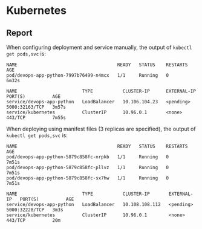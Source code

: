 # Kubernetes

## Report

When configuring deployment and service manually, the output of `kubectl get pods,svc` is:

```
NAME                                     READY   STATUS    RESTARTS   AGE
pod/devops-app-python-7997b76499-n4mcx   1/1     Running   0          6m32s

NAME                        TYPE           CLUSTER-IP      EXTERNAL-IP   PORT(S)          AGE
service/devops-app-python   LoadBalancer   10.106.104.23   <pending>     5000:32163/TCP   3m57s
service/kubernetes          ClusterIP      10.96.0.1       <none>        443/TCP          7m55s
```

When deploying using manifest files (3 replicas are specified), the output of `kubectl get pods,svc` is:

```
NAME                                     READY   STATUS    RESTARTS   AGE
pod/devops-app-python-5879c858fc-nrpkb   1/1     Running   0          7m51s
pod/devops-app-python-5879c858fc-pllvz   1/1     Running   0          7m51s
pod/devops-app-python-5879c858fc-sx7hw   1/1     Running   0          7m51s

NAME                        TYPE           CLUSTER-IP       EXTERNAL-IP   PORT(S)          AGE
service/devops-app-python   LoadBalancer   10.108.108.112   <pending>     5000:32228/TCP   3m3s
service/kubernetes          ClusterIP      10.96.0.1        <none>        443/TCP          20m
```